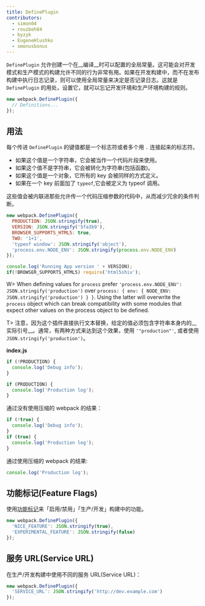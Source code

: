 ```yaml
---
title: DefinePlugin
contributors:
  - simon04
  - rouzbeh84
  - byzyk
  - EugeneHlushko
  - smonusbonus
---
```



`DefinePlugin` 允许创建一个在__编译__时可以配置的全局常量。这可能会对开发模式和生产模式的构建允许不同的行为非常有用。如果在开发构建中，而不在发布构建中执行日志记录，则可以使用全局常量来决定是否记录日志。这就是 `DefinePlugin` 的用处，设置它，就可以忘记开发环境和生产环境构建的规则。

``` javascript
new webpack.DefinePlugin({
  // Definitions...
});
```


## 用法

每个传进 `DefinePlugin` 的键值都是一个标志符或者多个用 `.` 连接起来的标志符。

- 如果这个值是一个字符串，它会被当作一个代码片段来使用。
- 如果这个值不是字符串，它会被转化为字符串(包括函数)。
- 如果这个值是一个对象，它所有的 key 会被同样的方式定义。
- 如果在一个 key 前面加了 `typeof`,它会被定义为 typeof 调用。

这些值会被内联进那些允许传一个代码压缩参数的代码中，从而减少冗余的条件判断。

``` javascript
new webpack.DefinePlugin({
  PRODUCTION: JSON.stringify(true),
  VERSION: JSON.stringify('5fa3b9'),
  BROWSER_SUPPORTS_HTML5: true,
  TWO: '1+1',
  'typeof window': JSON.stringify('object'),
  'process.env.NODE_ENV': JSON.stringify(process.env.NODE_ENV)
});
```

``` javascript
console.log('Running App version ' + VERSION);
if(!BROWSER_SUPPORTS_HTML5) require('html5shiv');
```


W> When defining values for `process` prefer `'process.env.NODE_ENV': JSON.stringify('production')` over `process: { env: { NODE_ENV: JSON.stringify('production') } }`. Using the latter will overwrite the `process` object which can break compatibility with some modules that expect other values on the process object to be defined.

T> 注意，因为这个插件直接执行文本替换，给定的值必须包含字符串本身内的__实际引号__。通常，有两种方式来达到这个效果，使用 `'"production"'`, 或者使用 `JSON.stringify('production')`。

__index.js__

``` javascript
if (!PRODUCTION) {
  console.log('Debug info');
}

if (PRODUCTION) {
  console.log('Production log');
}
```

通过没有使用压缩的 webpack 的结果：

``` javascript
if (!true) {
  console.log('Debug info');
}
if (true) {
  console.log('Production log');
}
```

通过使用压缩的 webpack 的结果:

``` javascript
console.log('Production log');
```


## 功能标记(Feature Flags)

使用[功能标记](https://en.wikipedia.org/wiki/Feature_toggle)来「启用/禁用」「生产/开发」构建中的功能。

```javascript
new webpack.DefinePlugin({
  'NICE_FEATURE': JSON.stringify(true),
  'EXPERIMENTAL_FEATURE': JSON.stringify(false)
});
```


## 服务 URL(Service URL)

在生产/开发构建中使用不同的服务 URL(Service URL)：

```javascript
new webpack.DefinePlugin({
  'SERVICE_URL': JSON.stringify('http://dev.example.com')
});
```
